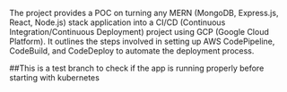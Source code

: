 The project provides a POC on turning any MERN (MongoDB, Express.js, React, Node.js) stack application into a CI/CD (Continuous Integration/Continuous Deployment) project using GCP (Google Cloud Platform). It outlines the steps involved in setting up AWS CodePipeline, CodeBuild, and CodeDeploy to automate the deployment process.

##This is a test branch to check if the app is running properly before starting with kubernetes